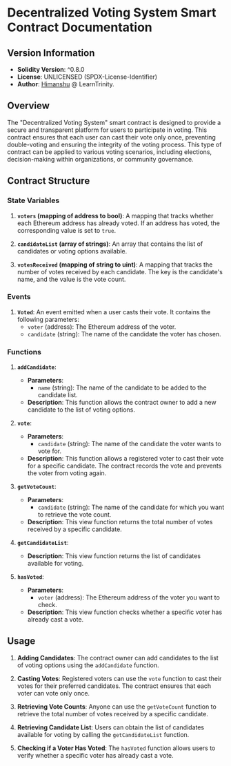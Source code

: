 # Decentralized Voting System Smart Contract Documentation

## Version Information

- **Solidity Version**: ^0.8.0
- **License**: UNLICENSED (SPDX-License-Identifier)
- **Author**: [Himanshu](https://github.com/Himasnhu-at) @ LearnTrinity.

## Overview

The "Decentralized Voting System" smart contract is designed to provide a secure and transparent platform for users to participate in voting. This contract ensures that each user can cast their vote only once, preventing double-voting and ensuring the integrity of the voting process. This type of contract can be applied to various voting scenarios, including elections, decision-making within organizations, or community governance.

## Contract Structure

### State Variables

1. **`voters` (mapping of address to bool)**: A mapping that tracks whether each Ethereum address has already voted. If an address has voted, the corresponding value is set to `true`.

2. **`candidateList` (array of strings)**: An array that contains the list of candidates or voting options available.

3. **`votesReceived` (mapping of string to uint)**: A mapping that tracks the number of votes received by each candidate. The key is the candidate's name, and the value is the vote count.

### Events

1. **`Voted`**: An event emitted when a user casts their vote. It contains the following parameters:
    - `voter` (address): The Ethereum address of the voter.
    - `candidate` (string): The name of the candidate the voter has chosen.

### Functions

1. **`addCandidate`**:
   - **Parameters**:
     - `name` (string): The name of the candidate to be added to the candidate list.
   - **Description**: This function allows the contract owner to add a new candidate to the list of voting options.

2. **`vote`**:
    - **Parameters**:
      - `candidate` (string): The name of the candidate the voter wants to vote for.
    - **Description**: This function allows a registered voter to cast their vote for a specific candidate. The contract records the vote and prevents the voter from voting again.

3. **`getVoteCount`**:
    - **Parameters**:
      - `candidate` (string): The name of the candidate for which you want to retrieve the vote count.
    - **Description**: This view function returns the total number of votes received by a specific candidate.

4. **`getCandidateList`**:
    - **Description**: This view function returns the list of candidates available for voting.

5. **`hasVoted`**:
    - **Parameters**:
      - `voter` (address): The Ethereum address of the voter you want to check.
    - **Description**: This view function checks whether a specific voter has already cast a vote.

## Usage

1. **Adding Candidates**: The contract owner can add candidates to the list of voting options using the `addCandidate` function.

2. **Casting Votes**: Registered voters can use the `vote` function to cast their votes for their preferred candidates. The contract ensures that each voter can vote only once.

3. **Retrieving Vote Counts**: Anyone can use the `getVoteCount` function to retrieve the total number of votes received by a specific candidate.

4. **Retrieving Candidate List**: Users can obtain the list of candidates available for voting by calling the `getCandidateList` function.

5. **Checking if a Voter Has Voted**: The `hasVoted` function allows users to verify whether a specific voter has already cast a vote.
